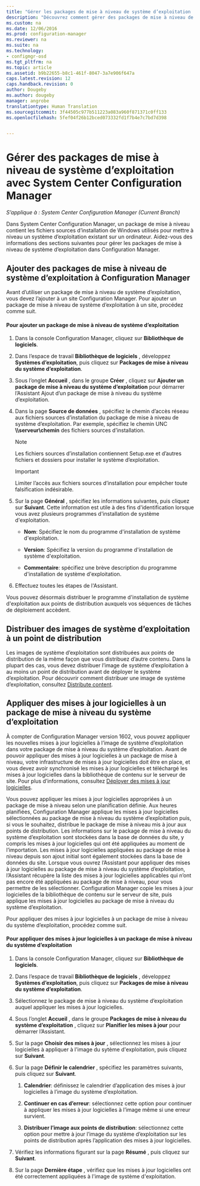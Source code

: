 ```yaml
---
title: "Gérer les packages de mise à niveau de système d’exploitation | Documents Microsoft"
description: "Découvrez comment gérer des packages de mise à niveau de système d’exploitation dans System Center Configuration Manager."
ms.custom: na
ms.date: 12/06/2016
ms.prod: configuration-manager
ms.reviewer: na
ms.suite: na
ms.technology:
- configmgr-osd
ms.tgt_pltfrm: na
ms.topic: article
ms.assetid: b9b22655-b8c1-461f-8047-3a7e906f647a
caps.latest.revision: 12
caps.handback.revision: 0
author: Dougeby
ms.author: dougeby
manager: angrobe
translationtype: Human Translation
ms.sourcegitcommit: 3f44505c977b511223a083a960f871371c0ff133
ms.openlocfilehash: 5fef04f26b12bced073332fd1f7b4e7c7bd7d398


---
```

# <a name="manage-operating-system-upgrade-packages-with-system-center-configuration-manager"></a>Gérer des packages de mise à niveau de système d’exploitation avec System Center Configuration Manager

*S’applique à : System Center Configuration Manager (Current Branch)*

Dans System Center Configuration Manager, un package de mise à niveau contient les fichiers sources d’installation de Windows utilisés pour mettre à niveau un système d’exploitation existant sur un ordinateur. Aidez-vous des informations des sections suivantes pour gérer les packages de mise à niveau de système d’exploitation dans Configuration Manager.

##  <a name="a-namebkmkaddosupgradepkgsa-add-operating-system-upgrade-packages-to-configuration-manager"></a><a name="BKMK_AddOSUpgradePkgs"></a> Ajouter des packages de mise à niveau de système d’exploitation à Configuration Manager  
 Avant d’utiliser un package de mise à niveau de système d’exploitation, vous devez l’ajouter à un site Configuration Manager. Pour ajouter un package de mise à niveau de système d’exploitation à un site, procédez comme suit.  

#### <a name="to-add-an-operating-system-upgrade-package"></a>Pour ajouter un package de mise à niveau de système d’exploitation  

1.  Dans la console Configuration Manager, cliquez sur **Bibliothèque de logiciels**.  

2.  Dans l’espace de travail **Bibliothèque de logiciels** , développez **Systèmes d’exploitation**, puis cliquez sur **Packages de mise à niveau du système d’exploitation**.  

3.  Sous l’onglet **Accueil** , dans le groupe **Créer** , cliquez sur **Ajouter un package de mise à niveau du système d’exploitation** pour démarrer l’Assistant Ajout d’un package de mise à niveau du système d’exploitation.  

4.  Dans la page **Source de données** , spécifiez le chemin d’accès réseau aux fichiers sources d’installation du package de mise à niveau de système d’exploitation. Par exemple, spécifiez le chemin UNC **\\\serveur\chemin** des fichiers sources d’installation.  

    > [!NOTE]  
    >  Les fichiers sources d’installation contiennent Setup.exe et d’autres fichiers et dossiers pour installer le système d’exploitation.  

    > [!IMPORTANT]  
    >  Limiter l’accès aux fichiers sources d’installation pour empêcher toute falsification indésirable.  

5.  Sur la page **Général** , spécifiez les informations suivantes, puis cliquez sur **Suivant**. Cette information est utile à des fins d'identification lorsque vous avez plusieurs programmes d'installation de système d'exploitation.  

    -   **Nom**: Spécifiez le nom du programme d'installation de système d'exploitation.  

    -   **Version**: Spécifiez la version du programme d'installation de système d'exploitation.  

    -   **Commentaire**: spécifiez une brève description du programme d'installation de système d'exploitation.  

6.  Effectuez toutes les étapes de l'Assistant.  

 Vous pouvez désormais distribuer le programme d'installation de système d'exploitation aux points de distribution auxquels vos séquences de tâches de déploiement accèdent.  

##  <a name="a-namebkmkdistributebootimagesa-distribute-operating-system-images-to-a-distribution-point"></a><a name="BKMK_DistributeBootImages"></a> Distribuer des images de système d’exploitation à un point de distribution  
 Les images de système d’exploitation sont distribuées aux points de distribution de la même façon que vous distribuez d’autre contenu. Dans la plupart des cas, vous devez distribuer l’image de système d’exploitation à au moins un point de distribution avant de déployer le système d’exploitation. Pour découvrir comment distribuer une image de système d’exploitation, consultez [Distribute content](../../core/servers/deploy/configure/deploy-and-manage-content.md#a-namebkmkdistributea-distribute-content).  

##  <a name="a-namebkmkosupgradepkgapplyupdatesa-apply-software-updates-to-an-operating-system-upgrade-package"></a><a name="BKMK_OSUpgradePkgApplyUpdates"></a> Appliquer des mises à jour logicielles à un package de mise à niveau du système d’exploitation  
 À compter de Configuration Manager version 1602, vous pouvez appliquer les nouvelles mises à jour logicielles à l’image de système d’exploitation dans votre package de mise à niveau du système d’exploitation. Avant de pouvoir appliquer des mises à jour logicielles à un package de mise à niveau, votre infrastructure de mises à jour logicielles doit être en place, et vous devez avoir synchronisé les mises à jour logicielles et téléchargé les mises à jour logicielles dans la bibliothèque de contenu sur le serveur de site. Pour plus d’informations, consultez [Déployer des mises à jour logicielles](../../sum/deploy-use/deploy-software-updates.md).  

 Vous pouvez appliquer les mises à jour logicielles appropriées à un package de mise à niveau selon une planification définie. Aux heures planifiées, Configuration Manager applique les mises à jour logicielles sélectionnées au package de mise à niveau du système d’exploitation puis, si vous le souhaitez, distribue le package de mise à niveau mis à jour aux points de distribution. Les informations sur le package de mise à niveau du système d’exploitation sont stockées dans la base de données du site, y compris les mises à jour logicielles qui ont été appliquées au moment de l’importation. Les mises à jour logicielles appliquées au package de mise à niveau depuis son ajout initial sont également stockées dans la base de données du site. Lorsque vous ouvrez l’Assistant pour appliquer des mises à jour logicielles au package de mise à niveau du système d’exploitation, l’Assistant récupère la liste des mises à jour logicielles applicables qui n’ont pas encore été appliquées au package de mise à niveau, pour vous permettre de les sélectionner. Configuration Manager copie les mises à jour logicielles de la bibliothèque de contenu sur le serveur de site, puis applique les mises à jour logicielles au package de mise à niveau du système d’exploitation.  

 Pour appliquer des mises à jour logicielles à un package de mise à niveau du système d’exploitation, procédez comme suit.  

#### <a name="to-apply-software-updates-to-an-operating-system-upgrade-package"></a>Pour appliquer des mises à jour logicielles à un package de mise à niveau du système d’exploitation  

1.  Dans la console Configuration Manager, cliquez sur **Bibliothèque de logiciels**.  

2.  Dans l’espace de travail **Bibliothèque de logiciels** , développez **Systèmes d’exploitation**, puis cliquez sur **Packages de mise à niveau du système d’exploitation**.  

3.  Sélectionnez le package de mise à niveau du système d’exploitation auquel appliquer les mises à jour logicielles.  

4.  Sous l’onglet **Accueil** , dans le groupe **Packages de mise à niveau du système d’exploitation** , cliquez sur **Planifier les mises à jour** pour démarrer l’Assistant.  

5.  Sur la page **Choisir des mises à jour** , sélectionnez les mises à jour logicielles à appliquer à l'image du sytème d'exploitation, puis cliquez sur **Suivant**.  

6.  Sur la page **Définir le calendrier** , spécifiez les paramètres suivants, puis cliquez sur **Suivant**.  

    1.  **Calendrier**: définissez le calendrier d’application des mises à jour logicielles à l’image du système d’exploitation.  

    2.  **Continuer en cas d’erreur**: sélectionnez cette option pour continuer à appliquer les mises à jour logicielles à l’image même si une erreur survient.  

    3.  **Distribuer l’image aux points de distribution**: sélectionnez cette option pour mettre à jour l’image du système d’exploitation sur les points de distribution après l’application des mises à jour logicielles.  

7.  Vérifiez les informations figurant sur la page **Résumé** , puis cliquez sur **Suivant**.  

8.  Sur la page **Dernière étape** , vérifiez que les mises à jour logicielles ont été correctement appliquées à l'image de système d'exploitation.  



<!--HONumber=Dec16_HO3-->


